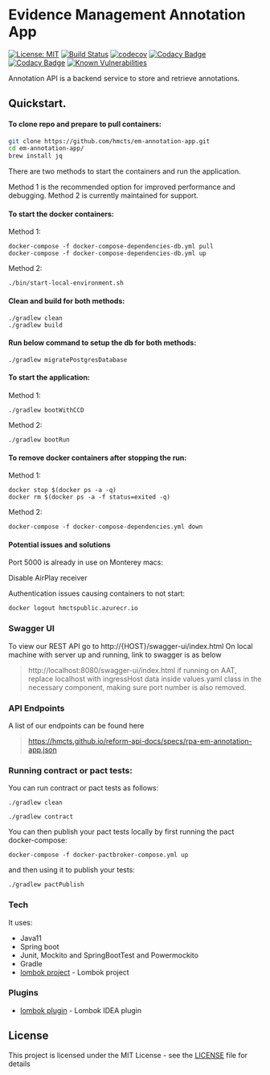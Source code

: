# Evidence Management Annotation App
[![License: MIT](https://img.shields.io/badge/License-MIT-yellow.svg)](https://opensource.org/licenses/MIT)
[![Build Status](https://travis-ci.org/hmcts/em-annotation-app.svg?branch=master)](https://travis-ci.org/hmcts/em-annotation-app)
[![codecov](https://codecov.io/gh/hmcts/em-annotation-app/branch/master/graph/badge.svg)](https://codecov.io/gh/hmcts/em-annotation-app)
[![Codacy Badge](https://api.codacy.com/project/badge/Grade/8a50dd2a7b9144029e8547bf019fe2c7)](https://www.codacy.com/app/HMCTS/em-annotation-app)
[![Codacy Badge](https://api.codacy.com/project/badge/Coverage/8a50dd2a7b9144029e8547bf019fe2c7)](https://www.codacy.com/app/HMCTS/em-annotation-app)
[![Known Vulnerabilities](https://snyk.io/test/github/hmcts/em-annotation-app/badge.svg)](https://snyk.io/test/github/hmcts/em-annotation-app)

Annotation API is a backend service to store and retrieve annotations.

## Quickstart.
#### To clone repo and prepare to pull containers:
```bash
git clone https://github.com/hmcts/em-annotation-app.git
cd em-annotation-app/
brew install jq
```

There are two methods to start the containers and run the application. 

Method 1 is the recommended option for improved performance and debugging.
Method 2 is currently maintained for support.

#### To start the docker containers:

Method 1:
```
docker-compose -f docker-compose-dependencies-db.yml pull
docker-compose -f docker-compose-dependencies-db.yml up
```

Method 2:
```
./bin/start-local-environment.sh
```
#### Clean and build for both methods:
```
./gradlew clean
./gradlew build
```

#### Run below command to setup the db for both methods:
```
./gradlew migratePostgresDatabase
```

#### To start the application:

Method 1:
```
./gradlew bootWithCCD
```

Method 2:
```
./gradlew bootRun
```

#### To remove docker containers after stopping the run:
Method 1:
```
docker stop $(docker ps -a -q)
docker rm $(docker ps -a -f status=exited -q)
```

Method 2:
```
docker-compose -f docker-compose-dependencies.yml down
```

#### Potential issues and solutions
Port 5000 is already in use on Monterey macs:

Disable AirPlay receiver

Authentication issues causing containers to not start:
```
docker logout hmctspublic.azurecr.io
```

### Swagger UI
To view our REST API go to http://{HOST}/swagger-ui/index.html
On local machine with server up and running, link to swagger is as below
> http://localhost:8080/swagger-ui/index.html
> if running on AAT, replace localhost with ingressHost data inside values.yaml class in the necessary component, making sure port number is also removed.

### API Endpoints
A list of our endpoints can be found here
> https://hmcts.github.io/reform-api-docs/specs/rpa-em-annotation-app.json

### Running contract or pact tests:

You can run contract or pact tests as follows:
```
./gradlew clean
```

```
./gradlew contract
```

You can then publish your pact tests locally by first running the pact docker-compose:

```
docker-compose -f docker-pactbroker-compose.yml up
```


and then using it to publish your tests:

```
./gradlew pactPublish
```

### Tech

It uses:

* Java11
* Spring boot
* Junit, Mockito and SpringBootTest and Powermockito
* Gradle
* [lombok project](https://projectlombok.org/) - Lombok project

### Plugins
* [lombok plugin](https://plugins.jetbrains.com/idea/plugin/6317-lombok-plugin) - Lombok IDEA plugin

## License

This project is licensed under the MIT License - see the [LICENSE](LICENSE) file for details


